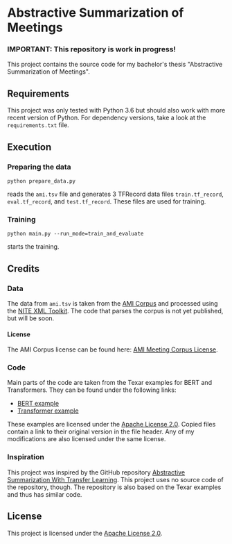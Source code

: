 # Abstractive Summarization of Meetings

### IMPORTANT: This repository is work in progress!

This project contains the source code for my bachelor's thesis "Abstractive Summarization of Meetings".

## Requirements

This project was only tested with Python 3.6 but should also work with more recent version of Python.
For dependency versions, take a look at the `requirements.txt` file.

## Execution

### Preparing the data

```
python prepare_data.py
```

reads the `ami.tsv` file and generates 3 TFRecord data files `train.tf_record`, `eval.tf_record`, and `test.tf_record`.
These files are used for training.

### Training

```
python main.py --run_mode=train_and_evaluate
```

starts the training.

## Credits

### Data

The data from `ami.tsv` is taken from the [AMI Corpus](http://groups.inf.ed.ac.uk/ami/corpus/) and processed
using the [NITE XML Toolkit](http://groups.inf.ed.ac.uk/nxt/index.shtml). The code that parses the corpus is
not yet published, but will be soon.

#### License

The AMI Corpus license can be found here: [AMI Meeting Corpus License](http://groups.inf.ed.ac.uk/ami/corpus/license.shtml).

### Code

Main parts of the code are taken from the Texar examples for BERT and Transformers. They can be found under
the following links:

* [BERT example](https://github.com/asyml/texar/blob/413e07f859acbbee979f274b52942edd57b335c1/examples/bert/)
* [Transformer example](https://github.com/asyml/texar/blob/413e07f859acbbee979f274b52942edd57b335c1/examples/transformer/)

These examples are licensed under the [Apache License 2.0](https://github.com/asyml/texar/blob/413e07f859acbbee979f274b52942edd57b335c1/LICENSE#).
Copied files contain a link to their original version in the file header. Any of my modifications
are also licensed under the same license.

### Inspiration

This project was inspired by the GitHub repository [Abstractive Summarization With Transfer Learning](https://github.com/santhoshkolloju/Abstractive-Summarization-With-Transfer-Learning).
This project uses no source code of the repository, though. The repository is also based on the Texar examples and thus
has similar code.

## License

This project is licensed under the [Apache License 2.0](/LICENSE).